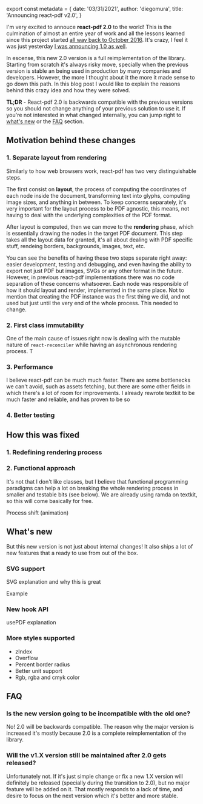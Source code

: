 export const metadata = {
date: '03/31/2021',
author: 'diegomura',
title: 'Announcing react-pdf v2.0',
}

I'm very excited to annouce **react-pdf 2.0** to the world! This is the culmination of almost an entire year of work and all the lessons learned since this project started [all way back to October 2016](https://github.com/diegomura/react-pdf/commit/272212a6847ad737be8241c64dbca7ad5a95ae8e). It's crazy, I feel it was just yesterday [I was announcing 1.0 as well](https://twitter.com/diegomura/status/1070743817232494592).

In escense, this new 2.0 version is a full reimplementation of the library. Starting from scratch it's always risky move, specially when the previous version is stable an being used in production by many companies and developers. However, the more I thought about it the more it made sense to go down this path. In this blog post I would like to explain the reasons behind this crazy idea and how they were solved.

**TL;DR** - React-pdf 2.0 is backwards compatible with the previous versions so you should not change anything of your previous solution to use it. If you're not interested in what changed internally, you can jump right to [what's new](#what's-new) or the [FAQ](#faq) section.

## Motivation behind these changes

### 1. Separate layout from rendering

Similarly to how web browsers work, react-pdf has two very distinguishable steps.

The first consist on **layout**, the process of computing the coordinates of each node inside the document, transforming text into glyphs, computing image sizes, and anything in between. To keep concerns separately, it's very important for the layout process to be PDF agnostic, this means, not having to deal with the underlying complexities of the PDF format.

After layout is computed, then we can move to the **rendering** phase, which is essentially drawing the nodes in the target PDF document. This step takes all the layout data for granted, it's all about dealing with PDF specific stuff, rendeing borders, backgrounds, images, text, etc.

You can see the benefits of having these two steps separate right away: easier development, testing and debugging, and even having the ability to export not just PDF but images, SVGs or any other format in the future. However, in previous react-pdf implementations there was no code separation of these concerns whatsoever. Each node was responsible of how it should layout and render, implemented in the same place. Not to mention that creating the PDF instance was the first thing we did, and not used but just until the very end of the whole process. This needed to change.

### 2. First class immutability

One of the main cause of issues right now is dealing with the mutable nature of `react-reconciler` while having an asynchronous rendering process. T

### 3. Performance

I believe react-pdf can be much much faster. There are some bottlenecks we can't avoid, such as assets fetching, but there are some other fields in which there's a lot of room for improvements. I already rewrote textkit to be much faster and reliable, and has proven to be so

### 4. Better testing

## How this was fixed

### 1. Redefining rendering process

### 2. Functional approach

It's not that I don't like classes, but I believe that functional programming paradigms can help a lot on breaking the whole rendering process in smaller and testable bits (see below). We are already using ramda on textkit, so this will come basically for free.

Process shift (animation)

## What's new

But this new version is not just about internal changes! It also ships a lot of new features that a ready to use from out of the box.

### SVG support

SVG explanation and why this is great

Example

### New hook API

usePDF explanation

### More styles supported

- zIndex
- Overflow
- Percent border radius
- Better unit support
- Rgb, rgba and cmyk color

## FAQ

### Is the new version going to be incompatible with the old one?

No! 2.0 will be backwards compatible. The reason why the major version is increased it's mostly because 2.0 is a complete reimplementation of the library.

### Will the v1.X version still be maintained after 2.0 gets released?

Unfortunately not. If it's just simple change or fix a new 1.X version will definitely be released (specially during the transition to 2.0), but no major feature will be added on it. That mostly responds to a lack of time, and desire to focus on the next version which it's better and more stable.
